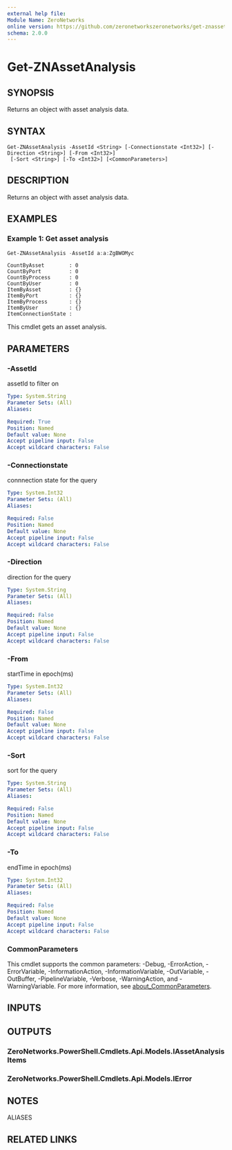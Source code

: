 ```yaml
---
external help file:
Module Name: ZeroNetworks
online version: https://github.com/zeronetworkszeronetworks/get-znassetanalysis
schema: 2.0.0
---
```


# Get-ZNAssetAnalysis

## SYNOPSIS
Returns an object with asset analysis data.

## SYNTAX

```
Get-ZNAssetAnalysis -AssetId <String> [-Connectionstate <Int32>] [-Direction <String>] [-From <Int32>]
 [-Sort <String>] [-To <Int32>] [<CommonParameters>]
```

## DESCRIPTION
Returns an object with asset analysis data.

## EXAMPLES

### Example 1: Get asset analysis
```powershell
Get-ZNAssetAnalysis -AssetId a:a:ZgBWOMyc
```

```output
CountByAsset        : 0
CountByPort         : 0
CountByProcess      : 0
CountByUser         : 0
ItemByAsset         : {}
ItemByPort          : {}
ItemByProcess       : {}
ItemByUser          : {}
ItemConnectionState :
```

This cmdlet gets an asset analysis.

## PARAMETERS

### -AssetId
assetId to filter on

```yaml
Type: System.String
Parameter Sets: (All)
Aliases:

Required: True
Position: Named
Default value: None
Accept pipeline input: False
Accept wildcard characters: False
```

### -Connectionstate
connnection state for the query

```yaml
Type: System.Int32
Parameter Sets: (All)
Aliases:

Required: False
Position: Named
Default value: None
Accept pipeline input: False
Accept wildcard characters: False
```

### -Direction
direction for the query

```yaml
Type: System.String
Parameter Sets: (All)
Aliases:

Required: False
Position: Named
Default value: None
Accept pipeline input: False
Accept wildcard characters: False
```

### -From
startTime in epoch(ms)

```yaml
Type: System.Int32
Parameter Sets: (All)
Aliases:

Required: False
Position: Named
Default value: None
Accept pipeline input: False
Accept wildcard characters: False
```

### -Sort
sort for the query

```yaml
Type: System.String
Parameter Sets: (All)
Aliases:

Required: False
Position: Named
Default value: None
Accept pipeline input: False
Accept wildcard characters: False
```

### -To
endTime in epoch(ms)

```yaml
Type: System.Int32
Parameter Sets: (All)
Aliases:

Required: False
Position: Named
Default value: None
Accept pipeline input: False
Accept wildcard characters: False
```

### CommonParameters
This cmdlet supports the common parameters: -Debug, -ErrorAction, -ErrorVariable, -InformationAction, -InformationVariable, -OutVariable, -OutBuffer, -PipelineVariable, -Verbose, -WarningAction, and -WarningVariable. For more information, see [about_CommonParameters](http://go.microsoft.com/fwlink/?LinkID=113216).

## INPUTS

## OUTPUTS

### ZeroNetworks.PowerShell.Cmdlets.Api.Models.IAssetAnalysisItems

### ZeroNetworks.PowerShell.Cmdlets.Api.Models.IError

## NOTES

ALIASES

## RELATED LINKS

